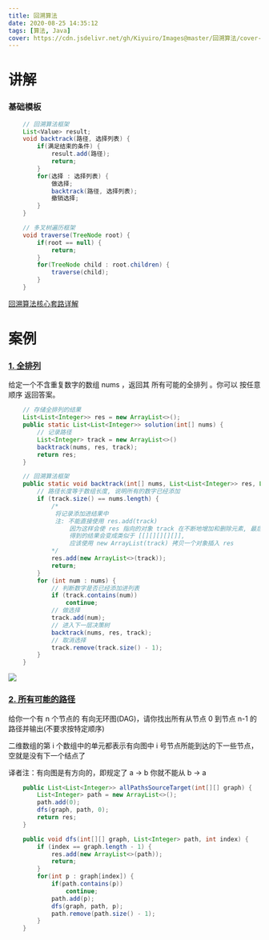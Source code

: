 ```yaml
---
title: 回溯算法
date: 2020-08-25 14:35:12
tags: [算法, Java]
cover: https://cdn.jsdelivr.net/gh/Kiyuiro/Images@master/回溯算法/cover-2021-11-18-11-08-11-eabcde123d6a8c5d7d560baab0d2ab4f-2c0de6.png
---
```

# 讲解

### 基础模板
``` java
    // 回溯算法框架
    List<Value> result;
    void backtrack(路径, 选择列表) {
        if(满足结束的条件) {
            result.add(路径);
            return;
        }
        for(选择 : 选择列表) {
            做选择;
            backtrack(路径, 选择列表);
            撤销选择;
        }
    }

    // 多叉树遍历框架
    void traverse(TreeNode root) {
        if(root == null) {
            return;
        }
        for(TreeNode child : root.children) {
            traverse(child);
        }
    }
```
[回溯算法核心套路详解](https://www.bilibili.com/video/BV1P5411N7Xc?from=search&seid=3497534487321855371)

# 案例

### [1. 全排列](https://leetcode-cn.com/problems/permutations/)
给定一个不含重复数字的数组 nums ，返回其 所有可能的全排列 。你可以 按任意顺序 返回答案。
``` java
    // 存储全排列的结果
    List<List<Integer>> res = new ArrayList<>();
    public static List<List<Integer>> solution(int[] nums) {
        // 记录路径
        List<Integer> track = new ArrayList<>()
        backtrack(nums, res, track);
        return res;
    }

    // 回溯算法框架
    public static void backtrack(int[] nums, List<List<Integer>> res, List<Integer> track) {
        // 路径长度等于数组长度, 说明所有的数字已经添加
        if (track.size() == nums.length) {
            /* 
             将记录添加进结果中
             注: 不能直接使用 res.add(track)
                 因为这样会使 res 指向的对象 track 在不断地增加和删除元素, 最后会变成空
                 得到的结果会变成类似于 [[][][][][]],
                 应该使用 new ArrayList(track) 拷贝一个对象插入 res
            */
            res.add(new ArrayList<>(track));
            return;
        }
        for (int num : nums) {
            // 判断数字是否已经添加进列表
            if (track.contains(num))
                continue;
            // 做选择
            track.add(num);
            // 进入下一层决策树
            backtrack(nums, res, track);
            // 取消选择
            track.remove(track.size() - 1);
        }
    }
```

![](https://cdn.jsdelivr.net/gh/Kiyuiro/Images@master/回溯算法/回溯算法-2021-11-18-11-08-11-06da3269f00273f999bddd359298ad09-de032b.png)

### [2. 所有可能的路径](https://leetcode-cn.com/problems/all-paths-from-source-to-target/)
给你一个有 n 个节点的 有向无环图(DAG)，请你找出所有从节点 0 到节点 n-1 的路径并输出(不要求按特定顺序)

二维数组的第 i 个数组中的单元都表示有向图中 i 号节点所能到达的下一些节点，空就是没有下一个结点了

译者注：有向图是有方向的，即规定了 a → b 你就不能从 b → a
``` java
    public List<List<Integer>> allPathsSourceTarget(int[][] graph) {
        List<Integer> path = new ArrayList<>();
        path.add(0);
        dfs(graph, path, 0);
        return res;
    }

    public void dfs(int[][] graph, List<Integer> path, int index) {
        if (index == graph.length - 1) {
            res.add(new ArrayList<>(path));
            return;
        }
        for(int p : graph[index]) {
            if(path.contains(p))
                continue;
            path.add(p);
            dfs(graph, path, p);
            path.remove(path.size() - 1);
        }
    }
```